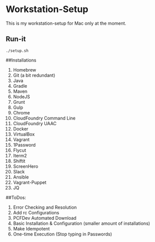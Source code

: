 # Workstation-Setup
This is my workstation-setup for Mac only at the moment.

## Run-it
    ./setup.sh
   

##Installations

1. Homebrew
2. Git (a bit redundant)
3. Java
4. Gradle
5. Maven
6. NodeJS
7. Grunt
8. Gulp
9. Chrome
10. CloudFoundry Command Line
11. CloudFoundry UAAC
12. Docker
13. VirtualBox
14. Vagrant
15. 1Password
16. Flycut
17. Iterm2
18. Shiftit
19. ScreenHero
20. Slack
21. Ansible
22. Vagrant-Puppet
23. JQ

##ToDos:
1. Error Checking and Resolution
2. Add rc Configurations
3. PCFDev Automated Download
4. Basic Installation & Configuration (smaller amount of installations)
5. Make Idempotent
6. One-time Execution (Stop typing in Passwords)
